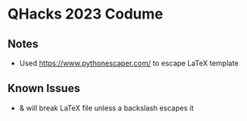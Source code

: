 # QHacks 2023 Codume

## Notes
- Used https://www.pythonescaper.com/ to escape LaTeX template

## Known Issues
- & will break LaTeX file unless a backslash escapes it
